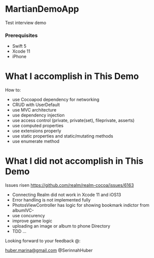 # MartianDemoApp
Test interview demo

### Prerequisites
- Swift 5
- Xcode 11
- iPhone

# What I accomplish in This Demo

How to:
- use Cocoapod dependency for networking
- CRUD with UserDefault
- use MVC architecture
- use dependency injection
- use access control (private, private(set), fileprivate, asserts)
- use computed properties
- use extensions properly
- use static properties and static/mutating methods
- use enumerate method

# What I did not accomplish in This Demo

Issues risen https://github.com/realm/realm-cocoa/issues/6163
- Connecting Realm did not work in Xcode 11 and iOS13
- Error handling is not implemented fully
- PhotosViewController has logic for showing bookmark indictor from albumlVC- 
- use concurency
- improve game logic
- uploading an image or album to phone Directory
- TDD ...

Looking forward to your feedback @:

huber.marina@gmail.com
@SerinnahHuber
